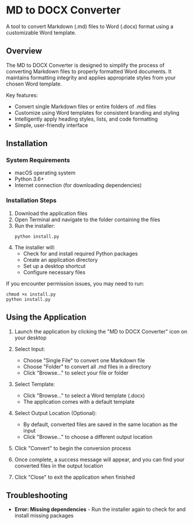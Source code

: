 # MD to DOCX Converter

A tool to convert Markdown (.md) files to Word (.docx) format using a customizable Word template.

## Overview

The MD to DOCX Converter is designed to simplify the process of converting Markdown files to properly formatted Word documents. It maintains formatting integrity and applies appropriate styles from your chosen Word template.

Key features:
* Convert single Markdown files or entire folders of .md files
* Customize using Word templates for consistent branding and styling
* Intelligently apply heading styles, lists, and code formatting
* Simple, user-friendly interface

## Installation

### System Requirements
* macOS operating system
* Python 3.6+
* Internet connection (for downloading dependencies)

### Installation Steps

1. Download the application files
2. Open Terminal and navigate to the folder containing the files
3. Run the installer:
   ```
   python install.py
   ```
4. The installer will:
   * Check for and install required Python packages
   * Create an application directory
   * Set up a desktop shortcut
   * Configure necessary files

If you encounter permission issues, you may need to run:
```
chmod +x install.py
python install.py
```

## Using the Application

1. Launch the application by clicking the "MD to DOCX Converter" icon on your desktop

2. Select Input:
   * Choose "Single File" to convert one Markdown file
   * Choose "Folder" to convert all .md files in a directory
   * Click "Browse..." to select your file or folder

3. Select Template:
   * Click "Browse..." to select a Word template (.docx)
   * The application comes with a default template

4. Select Output Location (Optional):
   * By default, converted files are saved in the same location as the input
   * Click "Browse..." to choose a different output location

5. Click "Convert" to begin the conversion process

6. Once complete, a success message will appear, and you can find your converted files in the output location

7. Click "Close" to exit the application when finished

## Troubleshooting

* **Error: Missing dependencies** - Run the installer again to check for and install missing packages